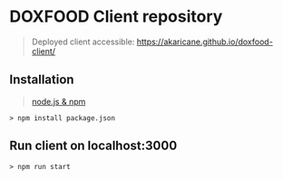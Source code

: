 # DOXFOOD Client repository

> Deployed client accessible: https://akaricane.github.io/doxfood-client/

## Installation

> [node.js & npm](https://nodejs.org/en/download/)
```
> npm install package.json
```

## Run client on localhost:3000
```
> npm run start
```